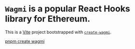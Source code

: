 # ```Wagmi``` is a popular React Hooks library for Ethereum.

This is a [Vite](https://vitejs.dev) project bootstrapped with [`create-wagmi`](https://github.com/wevm/wagmi/tree/main/packages/create-wagmi).

[pnpm create wagmi](https://wagmi.sh/react/getting-started)
